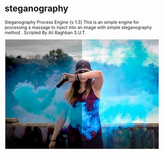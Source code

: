 # steganography 
Steganography Process Engine {v 1.3}
This is an simple engine for processing a massage to inject into an image with simple steganography method . 
Scripted By Ali Baghban S.U.T.


<div id="header" align="center">

  <img src="https://github.com/Ali-Baghban/steganography/blob/master/test.jpg" width="500"/>
</div>
